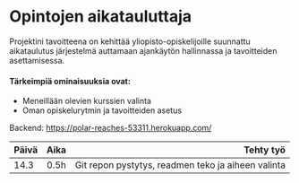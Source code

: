 # Opintojen aikatauluttaja
Projektini tavoitteena on kehittää yliopisto-opiskelijoille suunnattu aikataulutus järjestelmä auttamaan ajankäytön hallinnassa ja tavoitteiden asettamisessa.
#### Tärkeimpiä ominaisuuksia ovat:
- Meneillään olevien kurssien valinta
- Oman opiskelurytmin ja tavoitteiden asetus

Backend:
https://polar-reaches-53311.herokuapp.com/

| Päivä  | Aika    | Tehty työ  |
| -------|:-------:| ----------:|
|  14.3  | 0.5h | Git repon pystytys, readmen teko ja aiheen valinta  |
